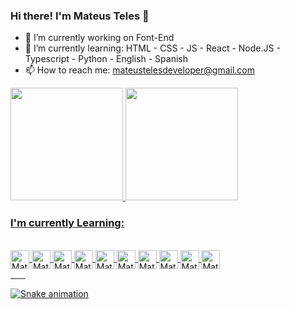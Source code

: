### Hi there! I'm Mateus Teles 👋


- 🔭 I’m currently working on Font-End
- 🌱 I’m currently learning: HTML - CSS - JS - React - Node.JS - Typescript - Python - English - Spanish
- 📫 How to reach me: mateustelesdeveloper@gmail.com

<div>
  <a href="https://github.com/Mateus-Teles">
  <img height="180em" src="https://github-readme-stats.vercel.app/api?username=Mateus-Teles&show_icons=true&theme=dark&include_all_commits=true&count_private=true"/>
  <img height="180em" src="https://github-readme-stats.vercel.app/api/top-langs/?username=Mateus-Teles&layout=compact&langs_count=7&theme=dark"/>
</div>

### I'm currently Learning:

<div style="display: inline_block"><br>
  <img align="center" alt="Mateus-HTML" height="30" widht="40" src="https://cdn.jsdelivr.net/gh/devicons/devicon/icons/html5/html5-original.svg">
  <img align="center" alt="Mateus-CSS" height="30" widht="40" src="https://cdn.jsdelivr.net/gh/devicons/devicon/icons/css3/css3-original.svg">
  <img align="center" alt="Mateus-JS" height="30" widht="40" src="https://cdn.jsdelivr.net/gh/devicons/devicon/icons/javascript/javascript-original.svg">
  <img align="center" alt="Mateus-REACT" height="30" widht="40" src="https://cdn.jsdelivr.net/gh/devicons/devicon/icons/react/react-original.svg">
  <img align="center" alt="Mateus-NODE.JS" height="30" widht="40" src="https://cdn.jsdelivr.net/gh/devicons/devicon/icons/nodejs/nodejs-original.svg">
  <img align="center" alt="Mateus-TYPESCRIPT" height="30" widht="40" src="https://cdn.jsdelivr.net/gh/devicons/devicon/icons/typescript/typescript-original.svg">
  <img align="center" alt="Mateus-PYTHON" height="30" widht="40" src="https://cdn.jsdelivr.net/gh/devicons/devicon/icons/python/python-original.svg">
  <img align="center" alt="Mateus-JAVA" height="30" widht="40" src="https://cdn.jsdelivr.net/gh/devicons/devicon/icons/java/java-original.svg">
  <img align="center" alt="Mateus-ENSGLISH" height="30" widht="40" src="https://cdn-icons-png.flaticon.com/512/299/299722.png">
  <img align="center" alt="Mateus-SPANISH" height="30" widht="40" src="https://cdn-icons-png.flaticon.com/512/299/299820.png">
</div>

<div>
<a href="" target="_blank"><img src="">
<a href="" target="_blank"><img src="">
<a href="" target="_blank"><img src="">
<a href="" target="_blank"><img src="">
<a href="" target="_blank"><img src="">
<a href="" target="_blank"><img src="">
<a href="" target="_blank"><img src="">
  
  ![Snake animation](https://github.com/Mateus-Teles/Mateus-Teles/blob/output/github-contribuition-grid-snake.svg)
  
</div>
  
